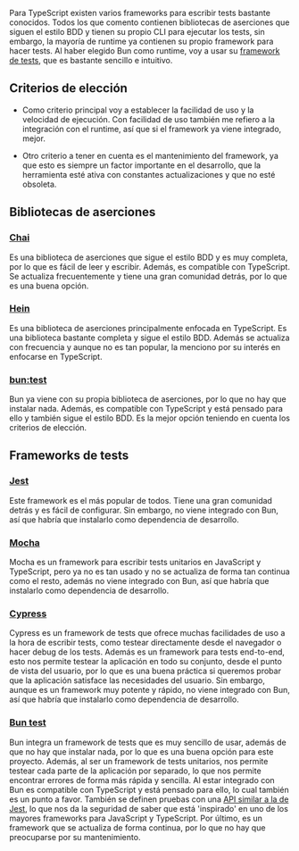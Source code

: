 Para TypeScript existen varios frameworks para escribir tests bastante conocidos. Todos los que comento contienen bibliotecas de aserciones que siguen el estilo BDD y tienen su propio CLI para ejecutar los tests, sin embargo, la mayoría de runtime ya contienen su propio framework para hacer tests. Al haber elegido Bun como runtime, voy a usar su [framework de tests](https://bun.sh/docs/cli/test), que es bastante sencillo e intuitivo.

## Criterios de elección

- Como criterio principal voy a establecer la facilidad de uso y la velocidad de ejecución. Con facilidad de uso también me refiero a la integración con el runtime, así que si el framework ya viene integrado, mejor.

- Otro criterio a tener en cuenta es el mantenimiento del framework, ya que esto es siempre un factor importante en el desarrollo, que la herramienta esté ativa con constantes actualizaciones y que no esté obsoleta.

## Bibliotecas de aserciones

### [Chai](https://www.chaijs.com/)

Es una biblioteca de aserciones que sigue el estilo BDD y es muy completa, por lo que es fácil de leer y escribir. Además, es compatible con TypeScript. Se actualiza frecuentemente y tiene una gran comunidad detrás, por lo que es una buena opción.

### [Hein](https://heinjs.com/)

Es una biblioteca de aserciones principalmente enfocada en TypeScript. Es una biblioteca bastante completa y sigue el estilo BDD. Además se actualiza con frecuencia y aunque no es tan popular, la menciono por su interés en enfocarse en TypeScript.

### [bun:test](https://bun.sh/docs/cli/test)

Bun ya viene con su propia biblioteca de aserciones, por lo que no hay que instalar nada. Además, es compatible con TypeScript y está pensado para ello y también sigue el estilo BDD. Es la mejor opción teniendo en cuenta los criterios de elección.

## Frameworks de tests

### [Jest](https://jestjs.io/)

Este framework es el más popular de todos. Tiene una gran comunidad detrás y es fácil de configurar. Sin embargo, no viene integrado con Bun, así que habría que instalarlo como dependencia de desarrollo.

### [Mocha](https://mochajs.org/)

Mocha es un framework para escribir tests unitarios en JavaScript y TypeScript, pero ya no es tan usado y no se actualiza de forma tan continua como el resto, además no viene integrado con Bun, así que habría que instalarlo como dependencia de desarrollo.

### [Cypress](https://www.cypress.io/)

Cypress es un framework de tests que ofrece muchas facilidades de uso a la hora de escribir tests, como testear directamente desde el navegador o hacer debug de los tests. Además es un framework para tests end-to-end, esto nos permite testear la aplicación en todo su conjunto, desde el punto de vista del usuario, por lo que es una buena práctica si queremos probar que la aplicación satisface las necesidades del usuario. Sin embargo, aunque es un framework muy potente y rápido, no viene integrado con Bun, así que habría que instalarlo como dependencia de desarrollo.

### [Bun test](https://bun.sh/docs/cli/test)

Bun integra un framework de tests que es muy sencillo de usar, además de que no hay que instalar nada, por lo que es una buena opción para este proyecto. Además, al ser un framework de tests unitarios, nos permite testear cada parte de la aplicación por separado, lo que nos permite encontrar errores de forma más rápida y sencilla. Al estar integrado con Bun es compatible con TypeScript y está pensado para ello, lo cual también es un punto a favor. También se definen pruebas con una [API similar a la de Jest](https://bun.sh/docs/test/writing), lo que nos da la seguridad de saber que está 'inspirado' en uno de los mayores frameworks para JavaScript y TypeScript. Por último, es un framework que se actualiza de forma continua, por lo que no hay que preocuparse por su mantenimiento.
